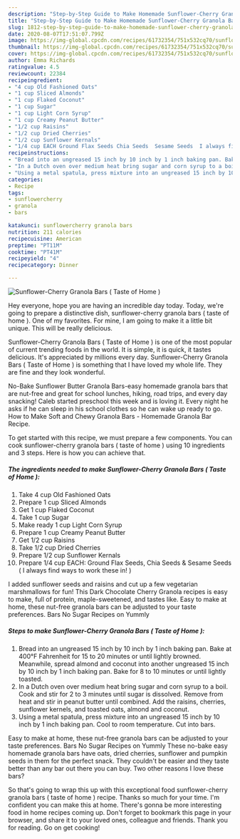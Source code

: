 ```yaml
---
description: "Step-by-Step Guide to Make Homemade Sunflower-Cherry Granola Bars ( Taste of Home )"
title: "Step-by-Step Guide to Make Homemade Sunflower-Cherry Granola Bars ( Taste of Home )"
slug: 1812-step-by-step-guide-to-make-homemade-sunflower-cherry-granola-bars-taste-of-home
date: 2020-08-07T17:51:07.799Z
image: https://img-global.cpcdn.com/recipes/61732354/751x532cq70/sunflower-cherry-granola-bars-taste-of-home-recipe-main-photo.jpg
thumbnail: https://img-global.cpcdn.com/recipes/61732354/751x532cq70/sunflower-cherry-granola-bars-taste-of-home-recipe-main-photo.jpg
cover: https://img-global.cpcdn.com/recipes/61732354/751x532cq70/sunflower-cherry-granola-bars-taste-of-home-recipe-main-photo.jpg
author: Emma Richards
ratingvalue: 4.5
reviewcount: 22384
recipeingredient:
- "4 cup Old Fashioned Oats"
- "1 cup Sliced Almonds"
- "1 cup Flaked Coconut"
- "1 cup Sugar"
- "1 cup Light Corn Syrup"
- "1 cup Creamy Peanut Butter"
- "1/2 cup Raisins"
- "1/2 cup Dried Cherries"
- "1/2 cup Sunflower Kernals"
- "1/4 cup EACH Ground Flax Seeds Chia Seeds  Sesame Seeds  I always find ways to work these in "
recipeinstructions:
- "Bread into an ungreased 15 inch by 10 inch by 1 inch baking pan. Bake at 400°F Fahrenheit for 15 to 20 minutes or until lightly browned. Meanwhile, spread almond and coconut into another ungreased 15 inch by 10 inch by 1 inch baking pan. Bake for 8 to 10 minutes or until lightly toasted."
- "In a Dutch oven over medium heat bring sugar and corn syrup to a boil. Cook and stir for 2 to 3 minutes until sugar is dissolved. Remove from heat and stir in peanut butter until combined. Add the raisins, cherries, sunflower kernels, and toasted oats, almond and coconut."
- "Using a metal spatula, press mixture into an ungreased 15 inch by 10 inch by 1 inch baking pan. Cool to room temperature. Cut into bars."
categories:
- Recipe
tags:
- sunflowercherry
- granola
- bars

katakunci: sunflowercherry granola bars 
nutrition: 211 calories
recipecuisine: American
preptime: "PT11M"
cooktime: "PT41M"
recipeyield: "4"
recipecategory: Dinner

---
```



![Sunflower-Cherry Granola Bars ( Taste of Home )](https://img-global.cpcdn.com/recipes/61732354/751x532cq70/sunflower-cherry-granola-bars-taste-of-home-recipe-main-photo.jpg)

Hey everyone, hope you are having an incredible day today. Today, we're going to prepare a distinctive dish, sunflower-cherry granola bars ( taste of home ). One of my favorites. For mine, I am going to make it a little bit unique. This will be really delicious.

Sunflower-Cherry Granola Bars ( Taste of Home ) is one of the most popular of current trending foods in the world. It is simple, it is quick, it tastes delicious. It's appreciated by millions every day. Sunflower-Cherry Granola Bars ( Taste of Home ) is something that I have loved my whole life. They are fine and they look wonderful.

No-Bake Sunflower Butter Granola Bars-easy homemade granola bars that are nut-free and great for school lunches, hiking, road trips, and every day snacking! Caleb started preschool this week and is loving it. Every night he asks if he can sleep in his school clothes so he can wake up ready to go. How to Make Soft and Chewy Granola Bars - Homemade Granola Bar Recipe.


To get started with this recipe, we must prepare a few components. You can cook sunflower-cherry granola bars ( taste of home ) using 10 ingredients and 3 steps. Here is how you can achieve that.

<!--inarticleads1-->

##### The ingredients needed to make Sunflower-Cherry Granola Bars ( Taste of Home ):

1. Take 4 cup Old Fashioned Oats
1. Prepare 1 cup Sliced Almonds
1. Get 1 cup Flaked Coconut
1. Take 1 cup Sugar
1. Make ready 1 cup Light Corn Syrup
1. Prepare 1 cup Creamy Peanut Butter
1. Get 1/2 cup Raisins
1. Take 1/2 cup Dried Cherries
1. Prepare 1/2 cup Sunflower Kernals
1. Prepare 1/4 cup EACH: Ground Flax Seeds, Chia Seeds &amp; Sesame Seeds ( I always find ways to work these in! )


I added sunflower seeds and raisins and cut up a few vegetarian marshmallows for fun! This Dark Chocolate Cherry Granola recipes is easy to make, full of protein, maple-sweetened, and tastes like. Easy to make at home, these nut-free granola bars can be adjusted to your taste preferences. Bars No Sugar Recipes on Yummly 

<!--inarticleads2-->

##### Steps to make Sunflower-Cherry Granola Bars ( Taste of Home ):

1. Bread into an ungreased 15 inch by 10 inch by 1 inch baking pan. Bake at 400°F Fahrenheit for 15 to 20 minutes or until lightly browned. Meanwhile, spread almond and coconut into another ungreased 15 inch by 10 inch by 1 inch baking pan. Bake for 8 to 10 minutes or until lightly toasted.
1. In a Dutch oven over medium heat bring sugar and corn syrup to a boil. Cook and stir for 2 to 3 minutes until sugar is dissolved. Remove from heat and stir in peanut butter until combined. Add the raisins, cherries, sunflower kernels, and toasted oats, almond and coconut.
1. Using a metal spatula, press mixture into an ungreased 15 inch by 10 inch by 1 inch baking pan. Cool to room temperature. Cut into bars.


Easy to make at home, these nut-free granola bars can be adjusted to your taste preferences. Bars No Sugar Recipes on Yummly These no-bake easy homemade granola bars have oats, dried cherries, sunflower and pumpkin seeds in them for the perfect snack. They couldn&#39;t be easier and they taste better than any bar out there you can buy. Two other reasons I love these bars? 

So that's going to wrap this up with this exceptional food sunflower-cherry granola bars ( taste of home ) recipe. Thanks so much for your time. I'm confident you can make this at home. There's gonna be more interesting food in home recipes coming up. Don't forget to bookmark this page in your browser, and share it to your loved ones, colleague and friends. Thank you for reading. Go on get cooking!
